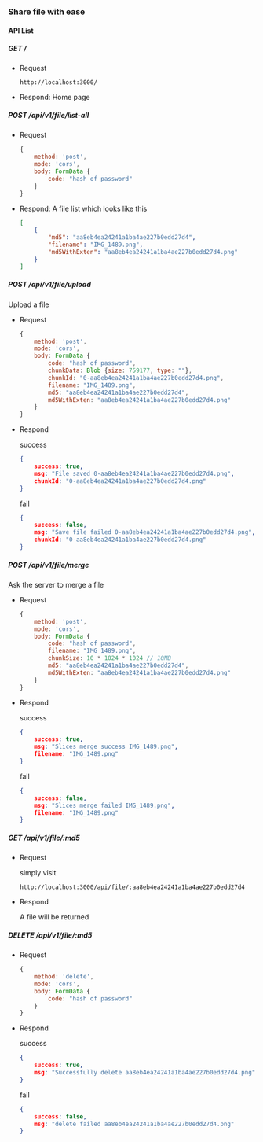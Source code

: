 ### Share file with ease



#### API List

##### GET /

- Request

  ```url
  http://localhost:3000/
  ```

- Respond: Home page



##### POST /api/v1/file/list-all

- Request

    ```js
    {
        method: 'post',
        mode: 'cors',
        body: FormData {
            code: "hash of password"
        }
    }
    ```

- Respond: A file list which looks like this

    ```json
    [
        {
            "md5": "aa8eb4ea24241a1ba4ae227b0edd27d4",
            "filename": "IMG_1489.png",
            "md5WithExten": "aa8eb4ea24241a1ba4ae227b0edd27d4.png"
        }
    ]
    ```



##### POST /api/v1/file/upload

Upload a file

- Request

  ```js
  {
      method: 'post',
      mode: 'cors',
      body: FormData {
          code: "hash of password",
          chunkData: Blob {size: 759177, type: ""},
          chunkId: "0-aa8eb4ea24241a1ba4ae227b0edd27d4.png",
          filename: "IMG_1489.png",
          md5: "aa8eb4ea24241a1ba4ae227b0edd27d4",
          md5WithExten: "aa8eb4ea24241a1ba4ae227b0edd27d4.png"
      }
  }
  ```

- Respond

  success

  ```json
  {
      success: true,
      msg: "File saved 0-aa8eb4ea24241a1ba4ae227b0edd27d4.png",
      chunkId: "0-aa8eb4ea24241a1ba4ae227b0edd27d4.png"
  }
  ```

  fail

  ```json
  {
      success: false,
      msg: "Save file failed 0-aa8eb4ea24241a1ba4ae227b0edd27d4.png",
      chunkId: "0-aa8eb4ea24241a1ba4ae227b0edd27d4.png"
  }
  ```

  

##### POST /api/v1/file/merge

Ask the server to merge a file

- Request

  ```js
  {
      method: 'post',
      mode: 'cors',
      body: FormData {
          code: "hash of password",
          filename: "IMG_1489.png",
          chunkSize: 10 * 1024 * 1024 // 10MB
          md5: "aa8eb4ea24241a1ba4ae227b0edd27d4",
          md5WithExten: "aa8eb4ea24241a1ba4ae227b0edd27d4.png"
      }
  }
  ```

- Respond

  success

  ```json
  {
      success: true,
      msg: "Slices merge success IMG_1489.png",
      filename: "IMG_1489.png"
  }
  ```

  fail

  ```json
  {
      success: false,
      msg: "Slices merge failed IMG_1489.png",
      filename: "IMG_1489.png"
  }
  ```

  

##### GET /api/v1/file/:md5

- Request

  simply visit

  ```url
  http://localhost:3000/api/file/:aa8eb4ea24241a1ba4ae227b0edd27d4
  ```

- Respond

  A file will be returned



##### DELETE /api/v1/file/:md5

- Request

  ```js
  {
      method: 'delete',
      mode: 'cors',
      body: FormData {
          code: "hash of password"
      }
  }
  ```

- Respond

  success

  ```json
  {
      success: true,
      msg: "Successfully delete aa8eb4ea24241a1ba4ae227b0edd27d4.png"
  }
  ```

  fail

  ```json
  {
      success: false,
      msg: "delete failed aa8eb4ea24241a1ba4ae227b0edd27d4.png"
  }
  ```

  
